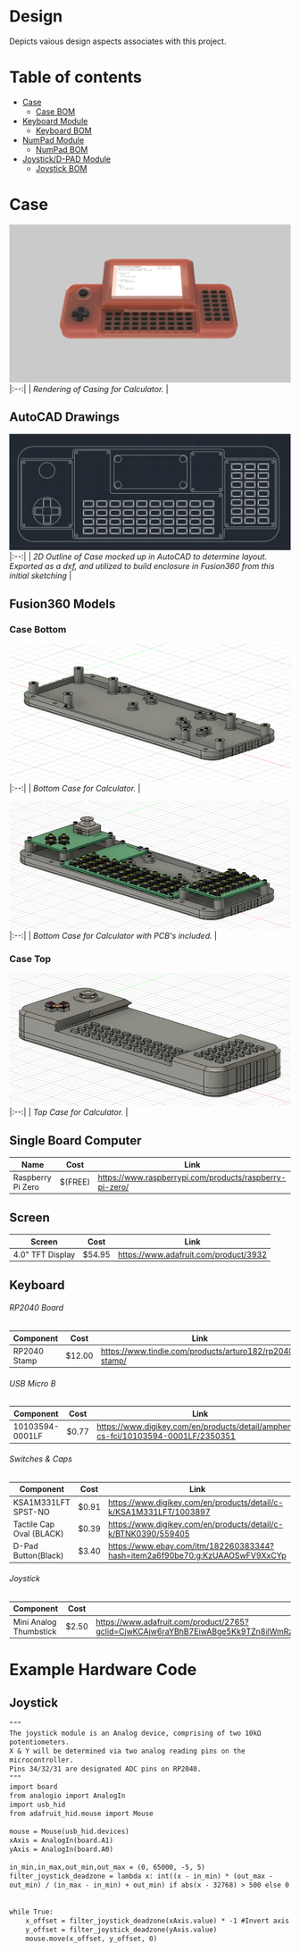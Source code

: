 # Design
Depicts vaious design aspects associates with this project.

Table of contents
=================

<!--ts-->
   * [Case](#Case)
      * [Case BOM](#CaseBOM)
   * [Keyboard Module](#Keyboard)
      * [Keyboard BOM](#KeyboardBOM)
   * [NumPad Module](#NumPad)
      * [NumPad BOM](#NumPadBOM)
   * [Joystick/D-PAD Module](#Joystick)
      * [Joystick BOM](#JoystickBOM)
<!--te-->


Case
====

![Rendered Calculator](KeyShot_Renders/Renders/Case/Case_2.46.png)
|:--:| 
| *Rendering of Casing for Calculator.* |

## AutoCAD Drawings
![Case Outline AutoCAD](Fusion360_MODEL/Images/Case_Outline.png)
|:--:| 
| *2D Outline of Case mocked up in AutoCAD to determine layout. Exported as a dxf, and utilized to build enclosure in Fusion360 from this initial sketching* |

## Fusion360 Models
### Case Bottom
![Case Bottom](Fusion360_MODEL/Images/Bottom_Case_2.png)
|:--:|
| *Bottom Case for Calculator.* |

![Case Bottom with PCB](Fusion360_MODEL/Images/PCB_Housing.png)
|:--:|
| *Bottom Case for Calculator with PCB's included.* |

### Case Top
![Case Top](Fusion360_MODEL/Images/Top_Case.png)
|:--:|
| *Top Case for Calculator.* |


## Single Board Computer
| Name | Cost | Link |
| --- | --- | --- |
| Raspberry Pi Zero | $(FREE) | https://www.raspberrypi.com/products/raspberry-pi-zero/ |

## Screen 
| Screen | Cost | Link |
| --- | --- | --- |
| 4.0" TFT Display | $54.95 | https://www.adafruit.com/product/3932 |

## Keyboard 

###### RP2040 Board
| Component | Cost | Link |
| --- | --- | --- |
| RP2040 Stamp | $12.00 | https://www.tindie.com/products/arturo182/rp2040-stamp/ |

###### USB Micro B
| Component | Cost | Link |
| --- | --- | --- |
| 10103594-0001LF | $0.77 | https://www.digikey.com/en/products/detail/amphenol-cs-fci/10103594-0001LF/2350351 |

###### Switches & Caps
| Component | Cost | Link |
| --- | --- | --- |
| KSA1M331LFT SPST-NO | $0.91 | https://www.digikey.com/en/products/detail/c-k/KSA1M331LFT/1003897 |
| Tactile Cap Oval (BLACK) | $0.39 | https://www.digikey.com/en/products/detail/c-k/BTNK0390/559405 |
| D-Pad Button(Black) | $3.40 | https://www.ebay.com/itm/182260383344?hash=item2a6f90be70:g:KzUAAOSwFV9XxCYp |

###### Joystick
| Component | Cost | Link |
| --- | --- | --- |
| Mini Analog Thumbstick | $2.50 | https://www.adafruit.com/product/2765?gclid=CjwKCAjw6raYBhB7EiwABge5Kk9TZn8ilWmRzUdasBMNh74FXIZQBJh3K6sDLgbHT71pnA3cYCJrNRoC1E8QAvD_BwE |

# Example Hardware Code

## Joystick

```
"""
The joystick module is an Analog device, comprising of two 10kΩ potentiometers. 
X & Y will be determined via two analog reading pins on the microcontroller. 
Pins 34/32/31 are designated ADC pins on RP2040. 
"""
import board
from analogio import AnalogIn
import usb_hid
from adafruit_hid.mouse import Mouse

mouse = Mouse(usb_hid.devices)
xAxis = AnalogIn(board.A1)
yAxis = AnalogIn(board.A0)

in_min,in_max,out_min,out_max = (0, 65000, -5, 5)
filter_joystick_deadzone = lambda x: int((x - in_min) * (out_max - out_min) / (in_max - in_min) + out_min) if abs(x - 32768) > 500 else 0


while True:
    x_offset = filter_joystick_deadzone(xAxis.value) * -1 #Invert axis
    y_offset = filter_joystick_deadzone(yAxis.value)
    mouse.move(x_offset, y_offset, 0)
```
